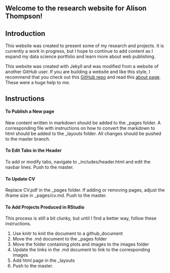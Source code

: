 ## Welcome to the research website for Alison Thompson!

## Introduction  
This website was created to present some of my research and projects.  It is currently a work in progress, but I hope to continue to add content as I expand my data science portfolio and learn more about web publishing.

This website was created with Jekyll and was modified from a website of another GitHub user.  If you are building a website and like this style, I recommend that you check out this [GitHub repo](https://github.com/allanlab/allanlab) and read this [about page](http://www.allanlab.org/aboutwebsite.html).  These were a huge help to me.  

## Instructions  
#### To Publish a New page
New content written in markdown should be added to the \_pages folder.  A corresponding file with instructions on how to convert the markdown to html should be added to the \_layouts folder.  All changes should be pushed to the master branch.

#### To Edit Tabs in the Header
To add or modify tabs, navigate to \_includes/header.html and edit the navbar lines.  Push to the master.

#### To Update CV  
Replace CV.pdf in the \_pages folder.  If adding or removing pages, adjust the iframe size in \_pages/cv.md. Push to the master.

#### To Add Projects Produced in RStudio
This process is still a bit clunky, but until I find a better way, follow these instructions.
1. Use knitr to knit the document to a github_document
2. Move the .md document to the \_pages folder
3. Move the folder containing plots and images to the images folder
4. Update the links in the .md document to link to the corresponding images
5. Add html page in the \_layouts
6. Push to the master.
